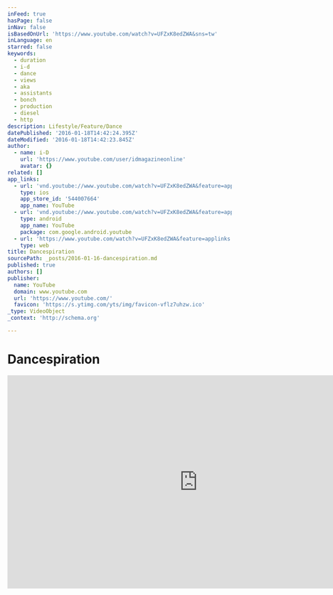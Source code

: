 ```yaml
---
inFeed: true
hasPage: false
inNav: false
isBasedOnUrl: 'https://www.youtube.com/watch?v=UFZxK8edZWA&sns=tw'
inLanguage: en
starred: false
keywords:
  - duration
  - i-d
  - dance
  - views
  - aka
  - assistants
  - bonch
  - production
  - diesel
  - http
description: Lifestyle/Feature/Dance
datePublished: '2016-01-18T14:42:24.395Z'
dateModified: '2016-01-18T14:42:23.845Z'
author:
  - name: i-D
    url: 'https://www.youtube.com/user/idmagazineonline'
    avatar: {}
related: []
app_links:
  - url: 'vnd.youtube://www.youtube.com/watch?v=UFZxK8edZWA&feature=applinks'
    type: ios
    app_store_id: '544007664'
    app_name: YouTube
  - url: 'vnd.youtube://www.youtube.com/watch?v=UFZxK8edZWA&feature=applinks'
    type: android
    app_name: YouTube
    package: com.google.android.youtube
  - url: 'https://www.youtube.com/watch?v=UFZxK8edZWA&feature=applinks'
    type: web
title: Dancespiration
sourcePath: _posts/2016-01-16-dancespiration.md
published: true
authors: []
publisher:
  name: YouTube
  domain: www.youtube.com
  url: 'https://www.youtube.com/'
  favicon: 'https://s.ytimg.com/yts/img/favicon-vflz7uhzw.ico'
_type: VideoObject
_context: 'http://schema.org'

---
```

# Dancespiration

<iframe src="https://cdn.embedly.com/widgets/media.html?src=https%3A%2F%2Fwww.youtube.com%2Fembed%2FUFZxK8edZWA%3Ffeature%3Doembed&amp;url=https%3A%2F%2Fwww.youtube.com%2Fwatch%3Fv%3DUFZxK8edZWA%26sns%3Dtw&amp;image=https%3A%2F%2Fi.ytimg.com%2Fvi%2FUFZxK8edZWA%2Fhqdefault.jpg&amp;key=b7d04c9b404c499eba89ee7072e1c4f7&amp;type=text%2Fhtml&amp;schema=youtube" width="854" height="480" scrolling="no" frameborder="0" allowfullscreen="allowfullscreen" style=""></iframe>